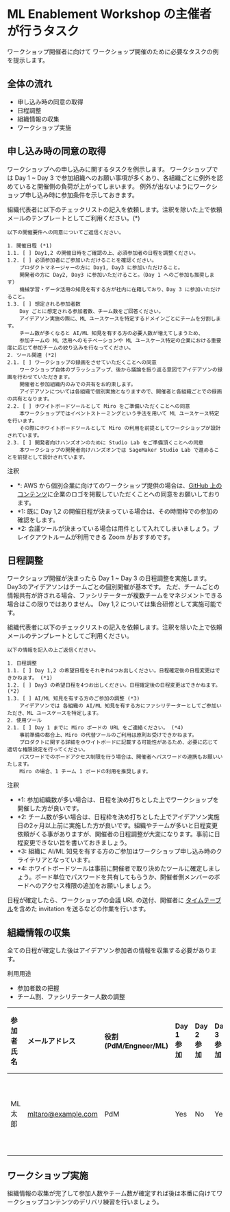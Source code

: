 # ML Enablement Workshop の主催者が行うタスク

ワークショップ開催者に向けて ワークショップ開催のために必要なタスクの例を提示します。

## 全体の流れ

- 申し込み時の同意の取得
- 日程調整
- 組織情報の収集
- ワークショップ実施

## 申し込み時の同意の取得

ワークショップへの申し込みに関するタスクを例示します。
ワークショップでは Day 1 ~ Day 3 で参加組織へのお願い事項が多くあり、各組織ごとに例外を認めていると開催側の負荷が上がってしまいます。
例外が出ないようにワークショップ申し込み時に参加条件を示しておきます。

組織代表者に以下のチェックリストの記入を依頼します。注釈を除いた上で依頼メールのテンプレートとしてご利用ください。(*)

```
以下の開催要件への同意についてご返信ください。

1. 開催日程 (*1)
1.1. [ ] Day1,2 の開催日時をご確認の上、必須参加者の日程を調整ください。
1.2. [ ] 必須参加者にご参加いただけることを確認ください。
    プロダクトマネージャーの方に Day1, Day3 に参加いただけること。
    開発者の方に Day2, Day3 に参加いただけること。（Day 1 へのご参加も推奨します）
    機械学習・データ活用の知見を有する方が社内に在籍しており、Day 3 に参加いただけること。
1.3. [ ] 想定される参加者数
    Day ごとに想定される参加者数、チーム数をご回答ください。
    アイデアソン実施の際に、ML ユースケースを特定するドメインごとにチームを分割します。
    チーム数が多くなると AI/ML 知見を有する方の必要人数が増えてしまうため、
    参加チームの ML 活用へのモチベーションや ML ユースケース特定の企業における重要度に応じて参加チームの絞り込みを行なってください。
2. ツール関連 (*2)
2.1. [ ] ワークショップの録画をさせていただくことへの同意
    ワークショップ自体のブラッシュアップ、後から議論を振り返る意図でアイデアソンの録画を行わせていただきます。
    開催者と参加組織内のみでの共有をお約束します。
    アイデアソンについては各組織で個別実施となりますので、開催者と各組織ごとでの録画の共有となります。
2.2. [ ] ホワイトボードツールとして Miro をご準備いただくことへの同意
    本ワークショップではイベントストーミングという手法を用いて ML ユースケース特定を行います。
    その際にホワイトボードツールとして Miro の利用を前提としてワークショップが設計されています。
2.3. [ ] 開発者向けハンズオンのために Studio Lab をご準備頂くことへの同意
    本ワークショップの開発者向けハンズオンでは SageMaker Studio Lab で進めることを前提として設計されています。
```

注釈

- *: AWS から個別企業に向けてのワークショップ提供の場合は、[GitHub 上のコンテンツ](https://github.com/aws-samples/aws-ml-enablement-workshop)に企業のロゴを掲載していただくことへの同意をお願いしております。
- *1: 既に Day 1,2 の開催日程が決まっている場合は、その時間枠での参加の確認をします。
- *2: 会議ツールが決まっている場合は用件として入れてしまいましょう。ブレイクアウトルームが利用できる Zoom がおすすめです。

## 日程調整

ワークショップ開催が決まったら Day 1 ~ Day 3 の日程調整を実施します。
Day3のアイデアソンはチームごとの個別開催が基本です。
ただ、チームごとの情報共有が許される場合、ファシリテーターが複数チームをマネジメントできる場合はこの限りではありません。
Day 1,2 については集合研修として実施可能です。

組織代表者に以下のチェックリストの記入を依頼します。注釈を除いた上で依頼メールのテンプレートとしてご利用ください。

```
以下の情報を記入の上ご返信ください。

1. 日程調整
1.1. [ ] Day 1,2 の希望日程をそれぞれ4つお出しください。日程確定後の日程変更はできかねます。 (*1)
1.2. [ ] Day3 の希望日程を4つお出しください。日程確定後の日程変更はできかねます。 (*2)
1.3. [ ] AI/ML 知見を有する方のご参加の調整 (*3)
    アイデアソンでは 各組織の AI/ML 知見を有する方にファシリテーターとしてご参加いただき、ML ユースケースを特定します。
2. 使用ツール
2.1. [ ] Day 1 までに Miro ボードの URL をご連絡ください。 (*4)
    事前準備の都合上、Miro の代替ツールのご利用は原則お受けできかねます。
    プロダクトに関する詳細をホワイトボードに記載する可能性があるため、必要に応じて適切な権限設定を行ってください。
    パスワードでのボードアクセス制限を行う場合は、開催者へパスワードの連携もお願いいたします。
    Miro の場合、1 チーム 1 ボードの利用を推奨します。
```

注釈

- *1: 参加組織数が多い場合は、日程を決め打ちとした上でワークショップを開催した方が良いです。
- *2: チーム数が多い場合は、日程枠を決め打ちとした上でアイデアソン実施日の2ヶ月以上前に実施した方が良いです。組織やチームが多いと日程変更依頼がくる事がありますが、開催者の日程調整が大変になります。事前に日程変更できない旨を書いておきましょう。
- *3: 組織に AI/ML 知見を有する方のご参加はワークショップ申し込み時のクライテリアとなっています。
- *4: ホワイトボードツールは事前に開催者で取り決めたツールに確定しましょう。ボード単位でパスワードを共有してもらうか、開催者側メンバーのボードへのアクセス権限の追加をお願いしましょう。

日程が確定したら、ワークショップの会議 URL の送付、開催者に [タイムテーブル](/timetable.md)を含めた invitation を送るなどの作業を行います。

## 組織情報の収集

全ての日程が確定した後はアイデアソン参加者の情報を収集する必要があります。

利用用途

- 参加者数の把握
- チーム割、ファシリテーター人数の調整

|参加者氏名|メールアドレス|役割(PdM/Engneer/ML)|Day 1 参加|Day 2 参加|Day 3 参加|担当サービス|チーム分け|
|:--|:--|:--|:--|:--|:--|:--|:--|
|ML 太郎|mltaro@example.com|PdM|Yes|No|Yes|XXサービスYY機能|XXサービス|

## ワークショップ実施

組織情報の収集が完了して参加人数やチーム数が確定すれば後は本番に向けてワークショップコンテンツのデリバリ練習を行いましょう。